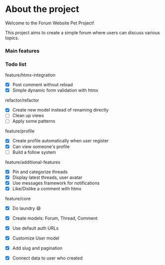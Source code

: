 # About the project 

Welcome to the Forum Website Pet Project!

This project aims to create a simple forum where users can discuss various topics.

### Main features


### Todo list

feature/htmx-integration

- [x] Post comment without reload
- [x] Simple dynamic form validation with htmx

refactor/refactor

- [x] Create new model instead of renaming directly
- [ ] Clean up views
- [ ] Apply some patterns

feature/profile

- [x] Create profile automatically when user register
- [x] Can view someone's profile
- [ ] Build a follow system

feature/additional-features

- [x] Pin and categorize threads
- [x] Display latest threads, user avatar
- [x] Use messages framework for notifications
- [x] Like/Dislike a comment with htmx

feature/core

- [x] Do laundry 😄
- [x] Create models: Forum, Thread, Comment
- [x] Use default auth URLs
- [x] Customize User model
- [x] Add slug and pagination
- [x] Connect data to user who created 

